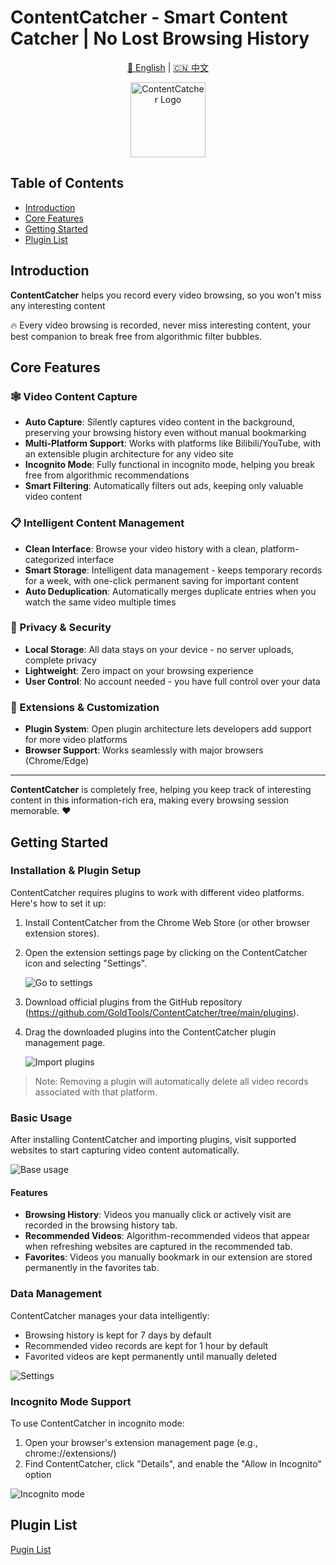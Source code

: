 # ContentCatcher - Smart Content Catcher | No Lost Browsing History

<div align="center">

[🌟 English](README.md) | [🇨🇳 中文](README_CN.md) 

<img src="./assets/logo.png" alt="ContentCatcher Logo" width="120"/>

</div>

## Table of Contents

- [Introduction](#introduction)
- [Core Features](#core-features)
- [Getting Started](#getting-started)
- [Plugin List](#plugin-list)

## Introduction

**ContentCatcher** helps you record every video browsing, so you won't miss any interesting content

🔥 Every video browsing is recorded, never miss interesting content, your best companion to break free from algorithmic filter bubbles.

## Core Features

### 🕸️ Video Content Capture
- **Auto Capture**: Silently captures video content in the background, preserving your browsing history even without manual bookmarking
- **Multi-Platform Support**: Works with platforms like Bilibili/YouTube, with an extensible plugin architecture for any video site
- **Incognito Mode**: Fully functional in incognito mode, helping you break free from algorithmic recommendations
- **Smart Filtering**: Automatically filters out ads, keeping only valuable video content

### 📋 Intelligent Content Management
- **Clean Interface**: Browse your video history with a clean, platform-categorized interface
- **Smart Storage**: Intelligent data management - keeps temporary records for a week, with one-click permanent saving for important content
- **Auto Deduplication**: Automatically merges duplicate entries when you watch the same video multiple times

### 🔐 Privacy & Security
- **Local Storage**: All data stays on your device - no server uploads, complete privacy
- **Lightweight**: Zero impact on your browsing experience
- **User Control**: No account needed - you have full control over your data

### 🧩 Extensions & Customization
- **Plugin System**: Open plugin architecture lets developers add support for more video platforms
- **Browser Support**: Works seamlessly with major browsers (Chrome/Edge)

---

**ContentCatcher** is completely free, helping you keep track of interesting content in this information-rich era, making every browsing session memorable. ❤️

## Getting Started

### Installation & Plugin Setup
ContentCatcher requires plugins to work with different video platforms. Here's how to set it up:

1. Install ContentCatcher from the Chrome Web Store (or other browser extension stores).
2. Open the extension settings page by clicking on the ContentCatcher icon and selecting "Settings".
   
   ![Go to settings](./assets/gotosetting_en.png)

3. Download official plugins from the GitHub repository (https://github.com/GoldTools/ContentCatcher/tree/main/plugins).
4. Drag the downloaded plugins into the ContentCatcher plugin management page.
   
   ![Import plugins](./assets/import_en.png)

> Note: Removing a plugin will automatically delete all video records associated with that platform.

### Basic Usage
After installing ContentCatcher and importing plugins, visit supported websites to start capturing video content automatically.

![Base usage](./assets/usage_en.png)

#### Features
- **Browsing History**: Videos you manually click or actively visit are recorded in the browsing history tab.
- **Recommended Videos**: Algorithm-recommended videos that appear when refreshing websites are captured in the recommended tab.
- **Favorites**: Videos you manually bookmark in our extension are stored permanently in the favorites tab.

### Data Management
ContentCatcher manages your data intelligently:
- Browsing history is kept for 7 days by default
- Recommended video records are kept for 1 hour by default
- Favorited videos are kept permanently until manually deleted

![Settings](./assets/settings_en.png)

### Incognito Mode Support
To use ContentCatcher in incognito mode:
1. Open your browser's extension management page (e.g., chrome://extensions/)
2. Find ContentCatcher, click "Details", and enable the "Allow in Incognito" option

![Incognito mode](./assets/incognito_en.png)

## Plugin List
[Pugin List](./plugins/README.md)